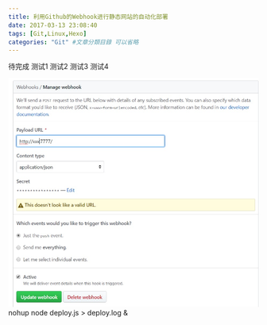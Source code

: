 ```yaml
---
title: 利用Github的Webhook进行静态网站的自动化部署
date: 2017-03-13 23:08:40
tags: [Git,Linux,Hexo]
categories: "Git" #文章分類目錄 可以省略
---
```


待完成
测试1
测试2
测试3
测试4

![logo](Github-webhook-vps\2017-03-13_230427.jpg)
nohup node deploy.js > deploy.log &